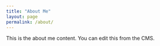 ```yaml
---
title: "About Me"
layout: page
permalink: /about/
---
```


This is the about me content. You can edit this from the CMS.
